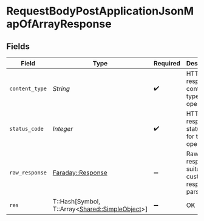 # RequestBodyPostApplicationJsonMapOfArrayResponse


## Fields

| Field                                                                                  | Type                                                                                   | Required                                                                               | Description                                                                            |
| -------------------------------------------------------------------------------------- | -------------------------------------------------------------------------------------- | -------------------------------------------------------------------------------------- | -------------------------------------------------------------------------------------- |
| `content_type`                                                                         | *String*                                                                               | :heavy_check_mark:                                                                     | HTTP response content type for this operation                                          |
| `status_code`                                                                          | *Integer*                                                                              | :heavy_check_mark:                                                                     | HTTP response status code for this operation                                           |
| `raw_response`                                                                         | [Faraday::Response](https://www.rubydoc.info/gems/faraday/Faraday/Response)            | :heavy_minus_sign:                                                                     | Raw HTTP response; suitable for custom response parsing                                |
| `res`                                                                                  | T::Hash[Symbol, T::Array<[Shared::SimpleObject](../../models/shared/simpleobject.md)>] | :heavy_minus_sign:                                                                     | OK                                                                                     |